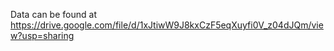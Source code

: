 Data can be found at https://drive.google.com/file/d/1xJtiwW9J8kxCzF5eqXuyfi0V_z04dJQm/view?usp=sharing
